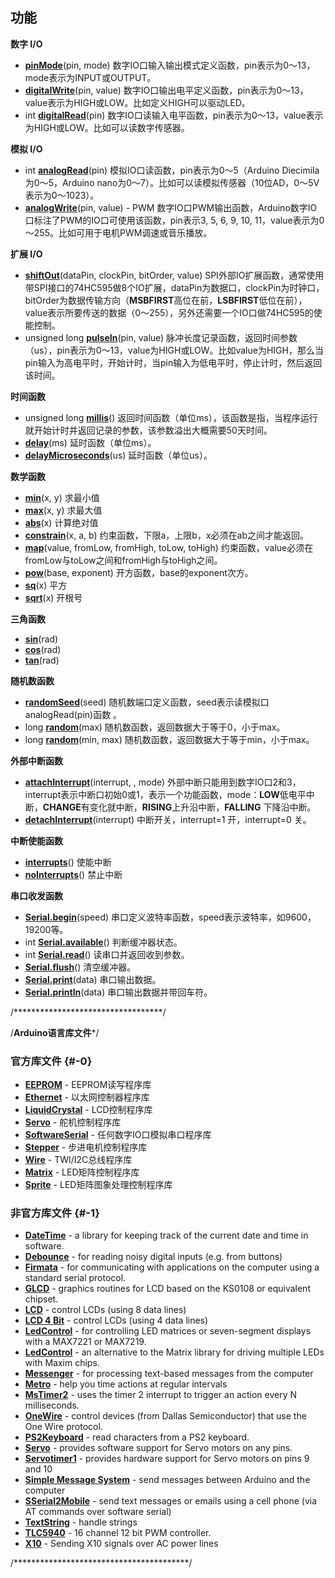 ## 功能

**数字 I/O**

*   [**pinMode**](http://arduino.cc/en/Reference/PinMode)(pin, mode)    数字IO口输入输出模式定义函数，pin表示为0～13， mode表示为INPUT或OUTPUT。
*   [**digitalWrite**](http://arduino.cc/en/Reference/DigitalWrite)(pin, value)   数字IO口输出电平定义函数，pin表示为0～13，value表示为HIGH或LOW。比如定义HIGH可以驱动LED。
*   int [**digitalRead**](http://arduino.cc/en/Reference/DigitalRead)(pin)    数字IO口读输入电平函数，pin表示为0～13，value表示为HIGH或LOW。比如可以读数字传感器。

**模拟 I/O**

*   int [**analogRead**](http://arduino.cc/en/Reference/AnalogRead)(pin)    模拟IO口读函数，pin表示为0～5（Arduino Diecimila为0～5，Arduino nano为0～7）。比如可以读模拟传感器（10位AD，0～5V表示为0～1023）。
*   [**analogWrite**](http://arduino.cc/en/Reference/AnalogWrite)(pin, value) - PWM     数字IO口PWM输出函数，Arduino数字IO口标注了PWM的IO口可使用该函数，pin表示3, 5, 6, 9, 10, 11，value表示为0～255。比如可用于电机PWM调速或音乐播放。

**扩展 I/O**

*   [**shiftOut**](http://arduino.cc/en/Reference/ShiftOut)(dataPin, clockPin, bitOrder, value)    SPI外部IO扩展函数，通常使用带SPI接口的74HC595做8个IO扩展，dataPin为数据口，clockPin为时钟口，bitOrder为数据传输方向（**MSBFIRST**高位在前，**LSBFIRST**低位在前），value表示所要传送的数据（0～255），另外还需要一个IO口做74HC595的使能控制。
*   unsigned long [**pulseIn**](http://arduino.cc/en/Reference/PulseIn)(pin, value)    脉冲长度记录函数，返回时间参数（us），pin表示为0～13，value为HIGH或LOW。比如value为HIGH，那么当pin输入为高电平时，开始计时，当pin输入为低电平时，停止计时，然后返回该时间。

**时间函数**

*   unsigned long [**millis**](http://arduino.cc/en/Reference/Millis)()   返回时间函数（单位ms），该函数是指，当程序运行就开始计时并返回记录的参数，该参数溢出大概需要50天时间。
*   [**delay**](http://arduino.cc/en/Reference/Delay)(ms)    延时函数（单位ms）。
*   [**delayMicroseconds**](http://arduino.cc/en/Reference/DelayMicroseconds)(us)    延时函数（单位us）。

**数学函数**

*   [**min**](http://arduino.cc/en/Reference/Min)(x, y) 求最小值
*   [**max**](http://arduino.cc/en/Reference/Max)(x, y) 求最大值
*   [**abs**](http://arduino.cc/en/Reference/Abs)(x)   计算绝对值
*   [**constrain**](http://arduino.cc/en/Reference/Constrain)(x, a, b) 约束函数，下限a，上限b，x必须在ab之间才能返回。
*   [**map**](http://arduino.cc/en/Reference/Map)(value, fromLow, fromHigh, toLow, toHigh)    约束函数，value必须在fromLow与toLow之间和fromHigh与toHigh之间。
*   [**pow**](http://arduino.cc/en/Reference/Pow)(base, exponent) 开方函数，base的exponent次方。
*   [**sq**](http://arduino.cc/en/Reference/Sq)(x)     平方
*   [**sqrt**](http://arduino.cc/en/Reference/Sqrt)(x)   开根号

**三角函数**

*   [**sin**](http://arduino.cc/en/Reference/Sin)(rad)
*   [**cos**](http://arduino.cc/en/Reference/Cos)(rad)
*   [**tan**](http://arduino.cc/en/Reference/Tan)(rad)

**随机数函数**

*   [**randomSeed**](http://arduino.cc/en/Reference/RandomSeed)(seed)   随机数端口定义函数，seed表示读模拟口analogRead(pin)函数 。
*   long [**random**](http://arduino.cc/en/Reference/Random)(max)   随机数函数，返回数据大于等于0，小于max。
*   long [**random**](http://arduino.cc/en/Reference/Random)(min, max)   随机数函数，返回数据大于等于min，小于max。

**外部中断函数**

*   [**attachInterrupt**](http://arduino.cc/en/Reference/AttachInterrupt)(interrupt, , mode)     外部中断只能用到数字IO口2和3，interrupt表示中断口初始0或1，表示一个功能函数，mode：**LOW**低电平中断，**CHANGE**有变化就中断，**RISING**上升沿中断，**FALLING** 下降沿中断。
*   [**detachInterrupt**](http://arduino.cc/en/Reference/DetachInterrupt)(interrupt)    中断开关，interrupt=1 开，interrupt=0 关。

**中断使能函数**

*   [**interrupts**](http://arduino.cc/en/Reference/Interrupts)() 使能中断
*   [**noInterrupts**](http://arduino.cc/en/Reference/NoInterrupts)() 禁止中断

**串口收发函数**

*   [**Serial.begin**](http://arduino.cc/en/Serial/Begin)(speed) 串口定义波特率函数，speed表示波特率，如9600，19200等。
*   int [**Serial.available**](http://arduino.cc/en/Serial/Available)() 判断缓冲器状态。
*   int [**Serial.read**](http://arduino.cc/en/Serial/Read)()   读串口并返回收到参数。
*   [**Serial.flush**](http://arduino.cc/en/Serial/Flush)()    清空缓冲器。
*   [**Serial.print**](http://arduino.cc/en/Serial/Print)(data) 串口输出数据。
*   [**Serial.println**](http://arduino.cc/en/Serial/Println)(data)   串口输出数据并带回车符。

/**********************************/

/************Arduino语言库文件*************/

### 官方库文件 {#-0}

*   [**EEPROM**](http://arduino.cc/en/Reference/EEPROM) - EEPROM读写程序库
*   [**Ethernet**](http://arduino.cc/en/Reference/Ethernet) - 以太网控制器程序库
*   [**LiquidCrystal**](http://arduino.cc/en/Reference/LiquidCrystal) - LCD控制程序库
*   [**Servo**](http://arduino.cc/en/Reference/Servo) - 舵机控制程序库
*   [**SoftwareSerial**](http://arduino.cc/en/Reference/SoftwareSerial) - 任何数字IO口模拟串口程序库
*   [**Stepper**](http://arduino.cc/en/Reference/Stepper) - 步进电机控制程序库
*   [**Wire**](http://arduino.cc/en/Reference/Wire) - TWI/I2C总线程序库
*   [**Matrix**](http://wiring.org.co/reference/libraries/Matrix/index.html) - LED矩阵控制程序库
*   [**Sprite**](http://wiring.org.co/reference/libraries/Sprite/index.html) - LED矩阵图象处理控制程序库

### 非官方库文件 {#-1}

*   [**DateTime**](http://www.arduino.cc/playground/Code/DateTime) - a library for keeping track of the current date and time in software.
*   [**Debounce**](http://www.arduino.cc/playground/Code/Debounce) - for reading noisy digital inputs (e.g. from buttons)
*   [**Firmata**](http://www.arduino.cc/playground/ComponentLib/Firmata) - for communicating with applications on the computer using a standard serial protocol.
*   [**GLCD**](http://www.arduino.cc/playground/Code/GLCDks0108) - graphics routines for LCD based on the KS0108 or equivalent chipset.
*   [**LCD**](http://www.arduino.cc/en/Tutorial/LCDLibrary) - control LCDs (using 8 data lines)
*   [**LCD 4 Bit**](http://www.arduino.cc/playground/Code/LCD4BitLibrary) - control LCDs (using 4 data lines)
*   [**LedControl**](http://www.arduino.cc/playground/Main/LedControl) - for controlling LED matrices or seven-segment displays with a MAX7221 or MAX7219\.
*   [**LedControl**](http://www.wayoda.org/arduino/ledcontrol/index.html) - an alternative to the Matrix library for driving multiple LEDs with Maxim chips.
*   [**Messenger**](http://www.arduino.cc/playground/Code/Messenger) - for processing text-based messages from the computer
*   [**Metro**](http://www.arduino.cc/playground/Code/Metro) - help you time actions at regular intervals
*   [**MsTimer2**](http://www.arduino.cc/playground/Main/MsTimer2) - uses the timer 2 interrupt to trigger an action every N milliseconds.
*   [**OneWire**](http://www.arduino.cc/playground/Learning/OneWire) - control devices (from Dallas Semiconductor) that use the One Wire protocol.
*   [**PS2Keyboard**](http://www.arduino.cc/playground/Main/PS2Keyboard) - read characters from a PS2 keyboard.
*   [**Servo**](http://www.arduino.cc/playground/ComponentLib/Servo) - provides software support for Servo motors on any pins.
*   [**Servotimer1**](http://www.arduino.cc/playground/ComponentLib/Servotimer1) - provides hardware support for Servo motors on pins 9 and 10
*   [**Simple Message System**](http://www.arduino.cc/playground/Code/SimpleMessageSystem) - send messages between Arduino and the computer
*   [**SSerial2Mobile**](http://code.google.com/p/sserial2mobile/) - send text messages or emails using a cell phone (via AT commands over software serial)
*   [**TextString**](http://arduino.cc/en/Tutorial/TextString) - handle strings
*   [**TLC5940**](http://www.arduino.cc/playground/Learning/TLC5940) - 16 channel 12 bit PWM controller.
*   [**X10**](http://arduino.cc/en/Tutorial/X10) - Sending X10 signals over AC power lines

/****************************************/